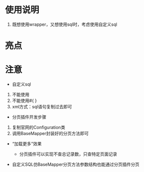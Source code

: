 # 使用说明
1. 既想使用wrapper，又想使用sql时，考虑使用自定义sql

# 亮点

# 注意
* 自定义sql
1. 不能使用<where></where>
2. 不能使用#{ }
3. xml方式：sql语句复制过去即可

* 分页插件开发步骤
1. 复制官网的Configuration类
2. 调用BaseMapper封装好的分页方法即可

* “加载更多”效果
  * 分页插件可以实现不查总记录数，只查特定页面记录

* 自定义SQL仿BaseMapper分页方法参数结构也能通过分页插件分页


